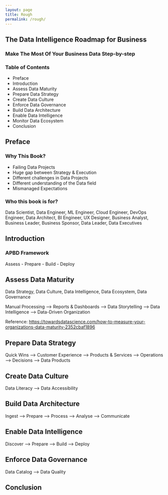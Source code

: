 ```yaml
---
layout: page
title: Rough
permalink: /rough/
---
```


## The Data Intelligence Roadmap for Business

### Make The Most Of Your Business Data Step-by-step

### Table of Contents
 - Preface
 - Introduction
 - Assess Data Maturity
 - Prepare Data Strategy
 - Create Data Culture
 - Enforce Data Governance
 - Build Data Architecture
 - Enable Data Intelligence
 - Monitor Data Ecosystem
 - Conclusion
 
## Preface

### Why This Book?
 - Failing Data Projects
 - Huge gap between Strategy & Execution
 - Different challenges in Data Projects
 - Different understanding of the Data field
 - Mismanaged Expectations
 
 
### Who this book is for?
Data Scientist, Data Engineer, ML Engineer, Cloud Engineer, DevOps Engineer, Data Architect, BI Engineer, UX Designer, Business Analyst, Business Leader, Business Sponsor, Data Leader, Data Executives

## Introduction

### APBD Framework
Assess - Prepare - Build - Deploy

## Assess Data Maturity
Data Strategy, Data Culture, Data Intelligence, Data Ecosystem, Data Governance

Manual Processing --> Reports & Dashboards --> Data Storytelling --> Data Intelligence --> Data-Driven Organization

Reference: https://towardsdatascience.com/how-to-measure-your-organizations-data-maturity-2352cbaf1896

## Prepare Data Strategy

Quick Wins --> Customer Experience --> Products & Services --> Operations --> Decisions --> Data Products

## Create Data Culture
Data Literacy --> Data Accessibility

## Build Data Architecture

Ingest --> Prepare --> Process --> Analyse --> Communicate

## Enable Data Intelligence 

Discover --> Prepare --> Build --> Deploy

## Enforce Data Governance

Data Catalog --> Data Quality

## Conclusion

